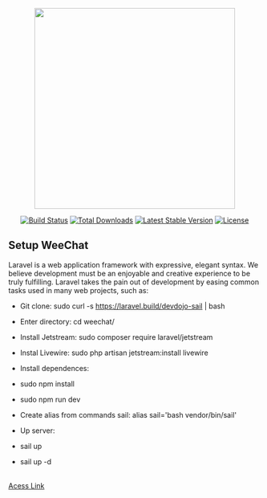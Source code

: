 <p align="center"><a href="https://laravel.com" target="_blank"><img src="https://raw.githubusercontent.com/laravel/art/master/logo-lockup/5%20SVG/2%20CMYK/1%20Full%20Color/laravel-logolockup-cmyk-red.svg" width="400"></a></p>

<p align="center">
<a href="https://travis-ci.org/laravel/framework"><img src="https://travis-ci.org/laravel/framework.svg" alt="Build Status"></a>
<a href="https://packagist.org/packages/laravel/framework"><img src="https://img.shields.io/packagist/dt/laravel/framework" alt="Total Downloads"></a>
<a href="https://packagist.org/packages/laravel/framework"><img src="https://img.shields.io/packagist/v/laravel/framework" alt="Latest Stable Version"></a>
<a href="https://packagist.org/packages/laravel/framework"><img src="https://img.shields.io/packagist/l/laravel/framework" alt="License"></a>
</p>

## Setup WeeChat

Laravel is a web application framework with expressive, elegant syntax. We believe development must be an enjoyable and creative experience to be truly fulfilling. Laravel takes the pain out of development by easing common tasks used in many web projects, such as:

- Git clone: sudo curl -s https://laravel.build/devdojo-sail | bash

- Enter directory: cd weechat/

- Install Jetstream: sudo composer require laravel/jetstream

- Instal Livewire: sudo php artisan jetstream:install livewire

- Install dependences:
 - sudo npm install
 - sudo npm run dev

- Create alias from commands sail: alias sail='bash vendor/bin/sail'

- Up server:
 - sail up
 - sail up -d
 <br>
 <a href="http://localhost/login"> Acess Link </a>

